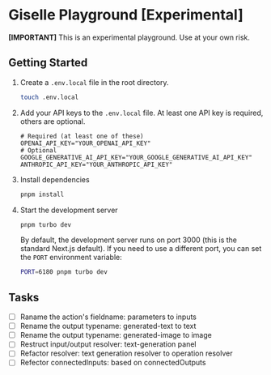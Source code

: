 # Giselle Playground [Experimental]

**[IMPORTANT]** This is an experimental playground. Use at your own risk.

## Getting Started

1. Create a `.env.local` file in the root directory.

    ```sh
    touch .env.local
    ```

2. Add your API keys to the `.env.local` file. At least one API key is required, others are optional.

    ```.env
    # Required (at least one of these)
    OPENAI_API_KEY="YOUR_OPENAI_API_KEY"
    # Optional
    GOOGLE_GENERATIVE_AI_API_KEY="YOUR_GOOGLE_GENERATIVE_AI_API_KEY"
    ANTHROPIC_API_KEY="YOUR_ANTHROPIC_API_KEY"
    ```

3. Install dependencies

    ```sh
    pnpm install
    ```

4. Start the development server

    ```sh
    pnpm turbo dev
    ```

    By default, the development server runs on port 3000 (this is the standard Next.js default). If you need to use a different port, you can set the `PORT` environment variable:

    ```sh
    PORT=6180 pnpm turbo dev
    ```

## Tasks

- [ ] Raname the action's fieldname: parameters to inputs
- [ ] Rename the output typename: generated-text to text
- [ ] Rename the output typename: generated-image to image
- [ ] Restruct input/output resolver: text-generation panel
- [ ] Refactor resolver: text generation resolver to operation resolver
- [ ] Refector connectedInputs: based on connectedOutputs
